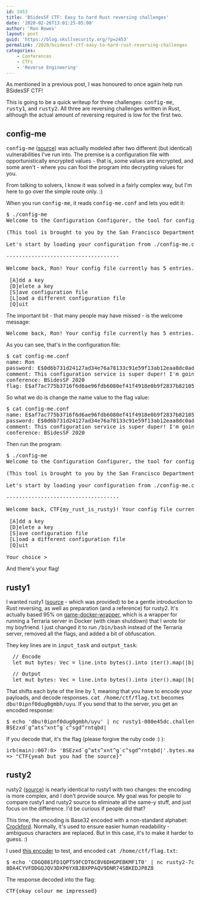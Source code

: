 ```yaml
---
id: 2453
title: 'BSidesSF CTF: Easy to hard Rust reversing challenges'
date: '2020-02-26T13:01:25-05:00'
author: 'Ron Bowes'
layout: post
guid: 'https://blog.skullsecurity.org/?p=2453'
permalink: /2020/bsidessf-ctf-easy-to-hard-rust-reversing-challenges
categories:
    - Conferences
    - CTFs
    - 'Reverse Engineering'
---
```


As mentioned in a previous post, I was honoured to once again help run BSidesSF CTF!

This is going to be a quick writeup for three challenges: <tt>config-me</tt>, <tt>rusty1</tt>, and <tt>rusty2</tt>. All three are reversing challenges written in Rust, although the actual amount of reversing required is low for the first two.
<!--more-->
<h2>config-me</h2>

<tt>config-me</tt> (<a href="https://github.com/BSidesSF/ctf-2020-release/blob/master/config-me/challenge/src/main.rs">source</a>) was actually modeled after two different (but identical) vulnerabilities I've run into. The premise is a configuration file with opportunistically encrypted values - that is, some values are encrypted, and some aren't - where you can fool the program into decrypting values for you.

From talking to solvers, I know it was solved in a fairly complex way, but I'm here to go over the simple route only. :)

When you run <tt>config-me</tt>, it reads <tt>config-me.conf</tt> and lets you edit it:

<pre>
$ ./config-me 
Welcome to the Configuration Configurer, the tool for configuring your config files! Now featuring secure encryption!

(This tool is brought to you by the San Francisco Department of Redundancy Department)

Let's start by loading your configuration from ./config-me.conf

------------------------------------

Welcome back, Ron! Your config file currently has 5 entries. What would you like to do?

 [A]dd a key
 [D]elete a key
 [S]ave configuration file
 [L]oad a different configuration file
 [Q]uit
</pre>

The important bit - that many people may have missed - is the welcome message:

<pre>
Welcome back, Ron! Your config file currently has 5 entries. What would you like to do?
</pre>

As you can see, that's in the configuration file:

<pre>
$ cat config-me.conf
name: Ron
password: E$0d6b731d24127ad34e76a78133c91e59f13ab12eaa8dc0ad99e10c71
comment: This configuration service is super duper! I'm going to write all my configurations like this!
conference: BSidesSF 2020
flag: E$af7ac775b3716f6d6ae96fdb6080ef41f4918e0b9f2837b82105b5da39
</pre>

So what we do is change the name value to the flag value:

<pre>
$ cat config-me.conf
name: E$af7ac775b3716f6d6ae96fdb6080ef41f4918e0b9f2837b82105b5da39
password: E$0d6b731d24127ad34e76a78133c91e59f13ab12eaa8dc0ad99e10c71
comment: This configuration service is super duper! I'm going to write all my configurations like this!
conference: BSidesSF 2020
</pre>

Then run the program:

<pre>
$ ./config-me 
Welcome to the Configuration Configurer, the tool for configuring your config files! Now featuring secure encryption!

(This tool is brought to you by the San Francisco Department of Redundancy Department)

Let's start by loading your configuration from ./config-me.conf

------------------------------------

Welcome back, CTF{my_rust_is_rusty}! Your config file currently has 4 entries. What would you like to do?

 [A]dd a key
 [D]elete a key
 [S]ave configuration file
 [L]oad a different configuration file
 [Q]uit

Your choice > 
</pre>

And there's your flag!

<h2>rusty1</h2>

I wanted rusty1 (<a href="https://github.com/BSidesSF/ctf-2020-release/blob/master/rusty1/challenge/src/src/main.rs">source</a> - which was provided) to be a gentle introduction to Rust reversing, as well as preparation (and a reference) for rusty2. It's actually based 95% on <a href="https://github.com/iagox86/game-docker-wrapper">game-docker-wrapper</a>, which is a wrapper for running a Terraria server in Docker (with clean shutdown) that I wrote for my boyfriend. I just changed it to run <tt>/bin/bash</tt> instead of the Terraria server, removed all the flags, and added a bit of obfuscation.

They key lines are in <tt>input_task</tt> and <tt>output_task</tt>:

<pre>
  // Encode
  let mut bytes: Vec<u8> = line.into_bytes().into_iter().map(|b| b - 1).collect();
</pre>

<pre>
  // Output
  let mut bytes: Vec<u8> = line.into_bytes().into_iter().map(|b| b - 1).collect();
</pre>

That shifts each byte of the line by 1, meaning that you have to encode your payloads, and decode responses. <tt>cat /home/ctf/flag.txt</tt> becomes <tt>dbu!0ipnf0dug0gmbh/uyu</tt>. If you send that to the server, you get an encoded response:

<pre>
$ echo 'dbu!0ipnf0dug0gmbh/uyu' | nc rusty1-080e45dc.challenges.bsidessf.net 8832
BSEzxd`g^ats^xnt^g`c^sgd^rntqbd|
</pre>

If you decode that, it's the flag (please forgive the ruby code :) ):

<pre>
irb(main):007:0> 'BSEzxd`g^ats^xnt^g`c^sgd^rntqbd|'.bytes.map {|b| (b+1).chr}.join
=> "CTF{yeah_but_you_had_the_source}"
</pre>

<h2>rusty2</h2>

rusty2 (<a href="https://github.com/BSidesSF/ctf-2020-release/blob/master/rusty2/challenge/src/src/main.rs">source</a>) is nearly identical to rusty1 with two changes: the encoding is more complex, and I don't provide source. My goal was for people to compare rusty1 and rusty2 source to eliminate all the same-y stuff, and just focus on the difference. I'd be curious if people did that?

This time, the encoding is Base32 encoded with a non-standard alphabet: <a href="https://en.wikipedia.org/wiki/Base32#Crockford's_Base32">Crockford</a>. Normally, it's used to ensure easier human readability - ambiguous characters are replaced. But in this case, it's to make it harder to guess. :)

I used <a href="https://www.dcode.fr/crockford-base-32-encoding">this encoder</a> to test, and encoded <tt>cat /home/ctf/flag.txt</tt>:

<pre>
$ echo 'CDGQ881FD1QPTS9FCDT6CBV6DHGPEBKMF1T0' | nc rusty2-7c8a2fad.challenges.bsidessf.net 8833
8DA4CYVFDDGQJQV3DXP6YXBJBXPPAQV9DNR74SBKEDJP8Z8
</pre>

The response decoded into the flag:

<pre>
CTF{okay_colour_me_impressed}
</pre>